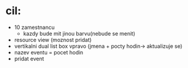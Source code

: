 # cil:
- 10 zamestnancu
  - kazdy bude mit jinou barvu(nebude se menit)
- resource view (moznost pridat)
- vertikalni dual list box vpravo (jmena + pocty     hodin-> aktualizuje se)
- nazev eventu = pocet hodin
- pridat event
